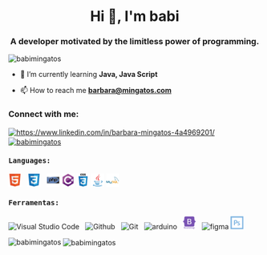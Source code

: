 <h1 align="center">Hi 👋, I'm babi</h1>
<h3 align="center">A developer motivated by the limitless power of programming.</h3>

<p align="left"> <img src="https://komarev.com/ghpvc/?username=babimingatos&label=Profile%20views&color=0e75b6&style=flat" alt="babimingatos" /> </p>

- 🌱 I’m currently learning **Java, Java Script**

- 📫 How to reach me **barbara@mingatos.com**

<h3 align="left">Connect with me:</h3>
<p align="left">
<a href="https://linkedin.com/in/barbara-mingatos-4a4969201/" target="blank"><img align="center" src="https://raw.githubusercontent.com/rahuldkjain/github-profile-readme-generator/master/src/images/icons/Social/linked-in-alt.svg" alt="https://www.linkedin.com/in/barbara-mingatos-4a4969201/" height="30" width="40" /></a>
<a href="https://instagram.com/babimingatos" target="blank"><img align="center" src="https://raw.githubusercontent.com/rahuldkjain/github-profile-readme-generator/master/src/images/icons/Social/instagram.svg" alt="babimingatos" height="30" width="40" /></a>
</p>



####  <kbd>Languages:</kbd><br>
<img height="26" title="HTML" alt="HTML" src="https://raw.githubusercontent.com/devicons/devicon/master/icons/html5/html5-original.svg"> &nbsp;
<img height="26" title="CSS" alt="CSS" src="https://raw.githubusercontent.com/devicons/devicon/master/icons/css3/css3-original.svg"> &nbsp;
<img height="26" src="https://raw.githubusercontent.com/devicons/devicon/master/icons/php/php-original.svg" alt="php" > 
<img src="https://raw.githubusercontent.com/devicons/devicon/master/icons/csharp/csharp-original.svg" alt="csharp" height="26"> 
<img src="https://raw.githubusercontent.com/devicons/devicon/master/icons/css3/css3-original-wordmark.svg" alt="css3" height="26"/> 
<img src="https://raw.githubusercontent.com/devicons/devicon/master/icons/java/java-original.svg" alt="java" height="26"/> </a>
<img src="https://raw.githubusercontent.com/devicons/devicon/master/icons/mysql/mysql-original-wordmark.svg" alt="mysql" height="26"/> 


#### <kbd>Ferramentas:</kbd><br>
<img height="26" title="Visual Studio Code" alt="Visual Studio Code" src="https://cdn.jsdelivr.net/gh/devicons/devicon/icons/vscode/vscode-original.svg"> &nbsp;
<img height="26" title="Github" alt="Github" src="https://cdn.jsdelivr.net/gh/devicons/devicon/icons/github/github-original.svg"> &nbsp;
<img height="26" title="Git" alt="Git" src="https://cdn.jsdelivr.net/gh/devicons/devicon/icons/git/git-original.svg"> &nbsp;
<img height="26" src="https://cdn.worldvectorlogo.com/logos/arduino-1.svg" alt="arduino">  &nbsp;
<img src="https://raw.githubusercontent.com/devicons/devicon/master/icons/bootstrap/bootstrap-plain-wordmark.svg" alt="bootstrap" height="26">  &nbsp;
<img src="https://www.vectorlogo.zone/logos/figma/figma-icon.svg" alt="figma" height="26">
<img src="https://raw.githubusercontent.com/devicons/devicon/master/icons/photoshop/photoshop-line.svg" alt="photoshop" height="26">





<p><img align="left" src="https://github-readme-stats.vercel.app/api/top-langs?username=babimingatos&show_icons=true&locale=en&layout=compact" alt="babimingatos" /></p>

<p>&nbsp;<img align="center" src="https://github-readme-stats.vercel.app/api?username=babimingatos&show_icons=true&locale=en" alt="babimingatos" /></p>
